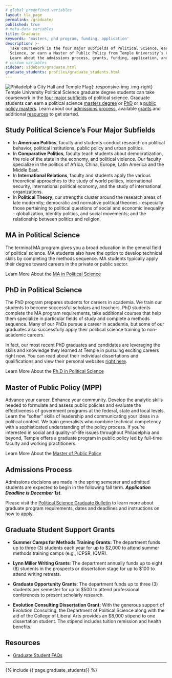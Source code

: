 ```yaml
---
# global predefined variables
layout: tla_page
permalink: /graduate/
published: true
# meta-data variables
title: Graduate
keywords: 'masters, phd program, funding, application'
description: >-
  Take coursework in the four major subfields of Political Science, earn your MA or PhD in Political
  Science, or earn a Master of Public Policy from Temple University’s College of Liberal Arts.
  Learn about the admissions process, grants, funding, application, and our resources.
# custom variables
sidebar: sidebars/graduate.html
graduate_students: profiles/graduate_students.html
---
```

![Philadelphia City Hall and Temple Flag]({{site.baseurl}}/media/Temple-Flag-and-City-Hall.jpg){:.responsive-img .img-right}
Temple University Political Science graduate degree students can take coursework in the [four major subfields](#study-political-sciences-four-major-subfields) of political science. Graduate students can earn a political science [masters degree](#ma-in-political-science) or [PhD](#phd-in-political-science) or a [public policy masters](#master-of-public-policy-mpp). Learn about our [admissions process](#admissions-process), available [grants](#graduate-student-support-grants) and additional [resources](#resources) to get started.

## Study Political Science’s Four Major Subfields
- In **American Politics**, faculty and students conduct research on political behavior, political institutions, public policy and urban politics.
- In **Comparative Politics**, faculty teach students about democratization, the role of the state in the economy, and political violence. Our faculty specialize in the politics of Africa, China, Europe, Latin America and the Middle East.
- In **International Relations**, faculty and students apply the various theoretical approaches to the study of world politics, international security, international political economy, and the study of international organizations.
- In **Political Theory**, our strengths cluster around the research areas of late modernity; democratic and normative political theories - especially those pertaining to political questions of social and economic inequality - globalization, identity politics, and social movements; and the relationship between politics and religion.

## MA in Political Science
The terminal MA program gives you a broad education in the general field of political science. MA students also have the option to develop technical skills by completing the methods sequence. MA students typically apply their degree toward careers in the private or public sector.

Learn More About the [MA in Political Science](http://bulletin.temple.edu/graduate/scd/cla/political-science-ma/)

## PhD in Political Science
The PhD program prepares students for careers in academia. We train our students to become successful scholars and teachers. PhD students complete the MA program requirements, take additional courses that help them specialize in particular fields of study and complete a methods sequence. Many of our PhDs pursue a career in academia, but some of our graduates also successfully apply their political science training to non-academic careers.

In fact, our most recent PhD graduates and candidates are leveraging the skills and knowledge they learned at Temple in pursuing exciting careers right now. You can read about their individual dissertations and qualifications and view their personal websites [right here](https://www.dropbox.com/s/2zu97avh2k5iao9/Placement%20candidates%20July%202018.pdf).

Learn More About the [Ph.D in Political Science](http://bulletin.temple.edu/graduate/scd/cla/political-science-phd/)

## Master of Public Policy (MPP)
Advance your career. Enhance your community. Develop the analytic skills needed to formulate and assess public policies and evaluate the effectiveness of government programs at the federal, state and local levels. Learn the “softer” skills of leadership and communicating your ideas in a political context. We train generalists who combine technical competency with a sophisticated understanding of the policy process. If you’re interested in social and quality-of-life issues throughout Philadelphia and beyond, Temple offers a graduate program in public policy led by full-time faculty and working practitioners.

Learn More About the [Master of Public Policy](https://www.cla.temple.edu/public-policy/graduate/)

## Admissions Process
Admissions decisions are made in the spring semester and admitted students are expected to begin in the following fall term. _**Application Deadline is December 1st**_. 

Please visit the [Political Science Graduate Bulletin](http://bulletin.temple.edu/graduate/scd/cla/political-science-ma/#admissiontext) to learn more about graduate program requirements, dates and deadlines and instructions on how to apply.

## Graduate Student Support Grants
- **Summer Camps for Methods Training Grants:**
 The department funds up to three (3) students each year for up to $2,000 to attend summer methods training camps (e.g., ICPSR, IQMR).

- **Lynn Miller Writing Grants**:
The department annually funds up to eight (8) students in the prospects or dissertation stage for up to $100 to attend writing retreats.

- **Graduate Opportunity Grants**:
The department funds up to three (3) students per semester for up to $500 to attend professional conferences to present scholarly research.

- **Evolution Consulting Dissertation Grant:**
With the generous support of Evolution Consulting, the Department of Political Science along with the aid of the College of Liberal Arts provides an $8,000 stipend to one dissertation student. The stipend includes tuition remission and health benefits.

## Resources
- [Graduate Student FAQs](https://liberalarts.temple.edu/sites/liberalarts/files/PolySci%20Graduate%20Frequently%20Asked%20Questions.pdf)

___

{% include {{ page.graduate_students}} %}
